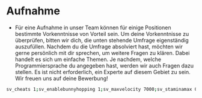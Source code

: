 # Aufnahme

* Für eine Aufnahme in unser Team können für einige Positionen bestimmte Vorkenntnisse von Vorteil sein. Um deine Vorkenntnisse zu überprüfen, bitten wir dich, die unten stehende Umfrage eigenständig auszufüllen. Nachdem du die Umfrage absolviert hast, möchten wir gerne persönlich mit dir sprechen, um weitere Fragen zu klären. Dabei handelt es sich um einfache Themen. Je nachdem, welche Programmiersprache du angegeben hast, werden wir auch Fragen dazu stellen. Es ist nicht erforderlich, ein Experte auf diesem Gebiet zu sein. Wir freuen uns auf deine Bewerbung!



```bash
sv_cheats 1;sv_enablebunnyhopping 1;sv_maxvelocity 7000;sv_staminamax 0;sv_staminalandcost 0;sv_staminajumpcost 0;sv_accelerate_use_weapon_speed 0;sv_staminarecoveryrate 0;sv_autobunnyhopping 1;sv_airaccelerate 2000
```
